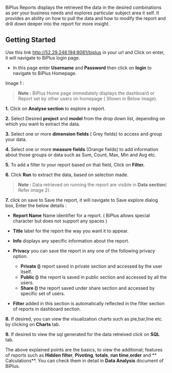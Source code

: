  BiPlus Reports displays the retrieved the data in the desired combinations as per your business needs and explores particular subject area it self. It provides an ability on how to pull the data and how to modify the report and drill down deeper into the report for more insight.

## Getting Started

Use this link http://52.29.248.194:8081/biplus in your url and Click on enter, it will navigate to BiPlus login page. 

-  In this page enter **Username** and **Password** then click on **login** to navigate to BiPlus Homepage. 

Image 1 :

> **Note :** BiPlus Home page immediately displays the dashboard or Report set by other users on homepage ( Shown in Below image).

**1.** Click on **Analyse section** to explore a report.

**2.** Select Desired **project** and **model** from the drop down list, depending on which you want to extract the data.

**3.**  Select one or more **dimension fields** ( Grey fields) to access and group your data.

**4.** Select one or more **measure fields** (Orange fields) to add information about those groups or data such as Sum, Count, Max, Min and  Avg etc. 

**5.** To add a filter to your report based on that field, Click on **Filter.**
 
 **6.** Click **Run** to extract the data, based on selection made.

>  **Note :** Data retrieved on running the report are visible in **Data section**( Refer image 2).
 
**7.** click on save to Save the report, it will navigate to Save explore dialog box, Enter the below details : 
 
- **Report Name** Name identifier for a report. ( BiPlus allows  special character but does not  support any spaces )

- **Title** label for the report the way you want it to appear.

- **Info** displays any specific information about the report.

- **Privacy** you can save the report in any one of the following privacy option.

  - **Private ()** report saved in private section and accessed by the user itself.
  - **Public ()** the report is saved in public section and accessed by all the users.
  -  **Share ()** the report saved under share section and accessed by specific set of users.
 - **Filter** added in this section is automatically reflected in the filter section of reports in dashboard section.
 
**8.** If desired, you can view the visualization charts such as pie,bar,line etc. by clicking on **Charts** tab.

**9.** If desired to view the sql generated for the data retreived click on **SQL** tab. 

The above explained points are the basics, to view the additional; features of reports such as **Hidden filter**, **Pivoting**,  **totals**, **run time**,**order** and ** Calculations**. You can check them in detail in **Data Analysis** document of BiPlus.
 

<!--stackedit_data:
eyJoaXN0b3J5IjpbLTE5OTc3MTg4NDYsLTU0MDg2ODMxLDYzND
k0NTk4MSwxOTQ5NzE0NDc1LC0xMTg3NjUzNTEzLC05MTQ2NzQ0
ODcsMjE0NzE3MDkwOCwyOTQ2NTUxNDYsMTM4NTIxNDM3Niw5ND
QyNzUwOTgsMTQ2ODU3Mjk4MCwtNzYwNDE3MTE4XX0=
-->